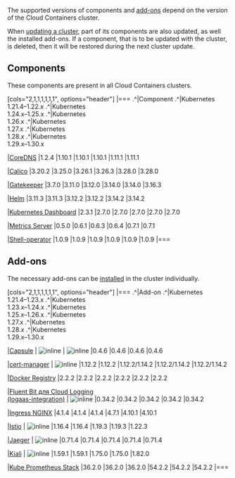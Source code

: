 The supported versions of components and [add-ons](../../addons-and-settings/addons) depend on the version of the Cloud Containers cluster.

When [updating a cluster](../../../service-management/update), part of its components are also updated, as well the installed add-ons. If a component, that is to be updated with the cluster, is deleted, then it will be restored during the next cluster update.

## Components

These components are present in all Cloud Containers clusters.

[cols="2,1,1,1,1,1,1", options="header"]
|===
.^|Component
.^|Kubernetes<br>1.21.4–1.22.x
.^|Kubernetes<br>1.24.x–1.25.x
.^|Kubernetes<br>1.26.x
.^|Kubernetes<br>1.27.x
.^|Kubernetes<br>1.28.x
.^|Kubernetes<br>1.29.x–1.30.x

|[CoreDNS](https://github.com/coredns/coredns)
|1.2.4
|1.10.1
|1.10.1
|1.10.1
|1.11.1
|1.11.1

|[Calico](https://github.com/projectcalico/calico)
|3.20.2
|3.25.0
|3.26.1
|3.26.3
|3.28.0
|3.28.0

|[Gatekeeper](https://github.com/open-policy-agent/gatekeeper)
|3.7.0
|3.11.0
|3.12.0
|3.14.0
|3.14.0
|3.16.3

|[Helm](https://github.com/helm/helm)
|3.11.3
|3.11.3
|3.12.2
|3.12.2
|3.14.2
|3.14.2

|[Kubernetes Dashboard](https://github.com/kubernetes/dashboard)
|2.3.1
|2.7.0
|2.7.0
|2.7.0
|2.7.0
|2.7.0

|[Metrics Server](https://github.com/kubernetes-sigs/metrics-server)
|0.5.0
|0.6.1
|0.6.3
|0.6.4
|0.7.1
|0.7.1

|[Shell-operator](https://github.com/flant/shell-operator)
|1.0.9
|1.0.9
|1.0.9
|1.0.9
|1.0.9
|1.0.9
|===

## Add-ons

The necessary add-ons can be [installed](../../../service-management/addons/manage-addons#installing_addon) in the cluster individually.

[cols="2,1,1,1,1,1,1", options="header"]
|===
.^|Add-on
.^|Kubernetes<br>1.21.4–1.23.x
.^|Kubernetes<br>1.23.x–1.24.x
.^|Kubernetes<br>1.25.x–1.26.x
.^|Kubernetes<br>1.27.x
.^|Kubernetes<br>1.28.x
.^|Kubernetes<br>1.29.x–1.30.x

|[Capsule](https://github.com/projectcapsule/capsule)
| ![](/en/assets/no.svg "inline")
| ![](/en/assets/no.svg "inline")
|0.4.6
|0.4.6
|0.4.6
|0.4.6

|[cert-manager](https://github.com/cert-manager/cert-manager)
| ![](/en/assets/no.svg "inline")
|1.12.2
|1.12.2
|1.12.2/1.14.2
|1.12.2/1.14.2
|1.12.2/1.14.2

|[Docker Registry](https://github.com/twuni/docker-registry.helm)
|2.2.2
|2.2.2
|2.2.2
|2.2.2
|2.2.2
|2.2.2

|[Fluent Bit для Cloud Logging<br>(logaas-integration)](../../../service-management/addons/advanced-installation/install-advanced-logaas-integration)
| ![](/en/assets/no.svg "inline")
|0.34.2
|0.34.2
|0.34.2
|0.34.2
|0.34.2

|[Ingress NGINX](https://github.com/kubernetes/ingress-nginx)
|4.1.4
|4.1.4
|4.1.4
|4.7.1
|4.10.1
|4.10.1

|[Istio](https://github.com/istio/istio)
| ![](/en/assets/no.svg "inline")
|1.16.4
|1.16.4
|1.19.3
|1.19.3
|1.22.3

|[Jaeger](https://github.com/jaegertracing/jaeger)
| ![](/en/assets/no.svg "inline")
|0.71.4
|0.71.4
|0.71.4
|0.71.4
|0.71.4

|[Kiali](https://github.com/kiali/kiali)
| ![](/en/assets/no.svg "inline")
|1.59.1
|1.59.1
|1.75.0
|1.75.0
|1.82.0

|[Kube Prometheus Stack](https://github.com/prometheus-operator/kube-prometheus)
|36.2.0
|36.2.0
|36.2.0
|54.2.2
|54.2.2
|54.2.2
|===
